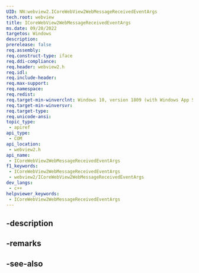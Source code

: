 ```yaml
---
UID: NN:webview2.ICoreWebView2WebMessageReceivedEventArgs
tech.root: webview
title: ICoreWebView2WebMessageReceivedEventArgs
ms.date: 09/20/2022
targetos: Windows
description: 
prerelease: false
req.assembly: 
req.construct-type: iface
req.ddi-compliance: 
req.header: webview2.h
req.idl: 
req.include-header: 
req.max-support: 
req.namespace: 
req.redist: 
req.target-min-winverclnt: Windows 10, version 1809 (with Windows App SDK 1.1 or later)
req.target-min-winversvr: 
req.target-type: 
req.unicode-ansi: 
topic_type:
 - apiref
api_type:
 - COM
api_location:
 - webview2.h
api_name:
 - ICoreWebView2WebMessageReceivedEventArgs
f1_keywords:
 - ICoreWebView2WebMessageReceivedEventArgs
 - webview2/ICoreWebView2WebMessageReceivedEventArgs
dev_langs:
 - c++
helpviewer_keywords:
 - ICoreWebView2WebMessageReceivedEventArgs
---
```


## -description

## -remarks

## -see-also

